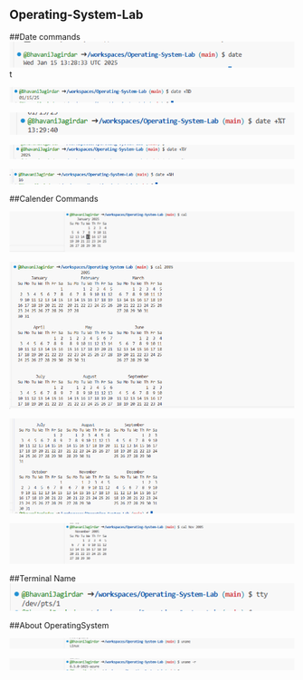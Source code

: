 ## Operating-System-Lab

##Date commands
![Date](https://github.com/BhavaniJagirdar/Operating-System-Lab/blob/dbfd5a3bd2c413c72092f2061447172a71546679/date(1).png)t

![Dateonly](https://github.com/BhavaniJagirdar/Operating-System-Lab/blob/7e2fb0c4def03a9e8b1d69397bac52807236f0cd/date2(1).png)

![Datetimeonly](https://github.com/BhavaniJagirdar/Operating-System-Lab/blob/23dd8b95656654b63f844389dd216bba39f6eb2d/date3(1).png)

![Dateyearonly](https://github.com/BhavaniJagirdar/Operating-System-Lab/blob/958ed0b93bd209e6d60b9eab3d6b47cddfe8fb19/date4(1).png)

![Datehouronly](https://github.com/BhavaniJagirdar/Operating-System-Lab/blob/5df219faa2f47b2f5947d27734e7d23381a4a417/date5(1).png)

##Calender Commands

![cal](https://github.com/BhavaniJagirdar/Operating-System-Lab/blob/f25eb5d65a567385233bef3c0a50dddaa8d1cece/cal1(1).png)

![calyear](https://github.com/BhavaniJagirdar/Operating-System-Lab/blob/7afd2a879c8f96d2edac1b7de39008b5c16833c8/cal11(1).png)


![calyear](https://github.com/BhavaniJagirdar/Operating-System-Lab/blob/041e8ae690f3d221202e6a473fa0fd7168051a30/cal12(1).png)

![calmonthyear](https://github.com/BhavaniJagirdar/Operating-System-Lab/blob/3ddd837a6f60c25b5e908ce6b6403d19d424f566/cal3(1).png)

##Terminal Name
![terminalname](https://github.com/BhavaniJagirdar/Operating-System-Lab/blob/da1650e5c97b75f0a10842031191c043a7534a6d/tty(1).png)

##About OperatingSystem

![osname](https://github.com/BhavaniJagirdar/Operating-System-Lab/blob/e94d0c51b89c01fbe1db7596afb8e0282bbc3fe0/uname(1).png)

![osversion](https://github.com/BhavaniJagirdar/Operating-System-Lab/blob/43ace7c9fa036466cf2b41cd7a1ef1ab343e641e/uname%20-r(1).png)

